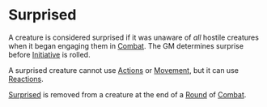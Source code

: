 # Surprised

A creature is considered surprised if it was unaware of *all* hostile creatures when it began engaging them in [Combat](../Game%20Procedures/Combat.md). The GM determines surprise before [Initiative](../Game%20Procedures/Initiative.md) is rolled.

A surprised creature cannot use [Actions](../Game%20Procedures/Action.md) or [Movement](../Game%20Procedures/Movement.md), but it can use [Reactions](../Game%20Procedures/Reaction.md).

[Surprised](Surprised.md) is removed from a creature at the end of a [Round](../Game%20Procedures/Round.md) of [Combat](../Game%20Procedures/Combat.md).
